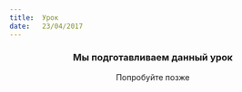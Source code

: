 ```yaml
---
title:  Урок
date:   23/04/2017
---
```


### <center>Мы подготавливаем данный урок</center>
<center>Попробуйте позже</center>